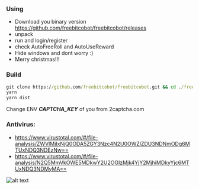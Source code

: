 ### Using
- Download you binary version https://github.com/freebitcobot/freebitcobot/releases
- unpack
- run and login/register
- check AutoFreeRoll and AutoUseReward
- Hide windows and dont worry :)
- Merry christmas!!!

### Build
```cmd
git clone https://github.com/freebitcobot/freebitcobot.git && cd ./freebitcobot
yarn
yarn dist
```

Change ENV ___CAPTCHA_KEY___ of you from 2captcha.com

### Antivirus:
- https://www.virustotal.com/#/file-analysis/ZWVlMjIxNjQ0ODA5ZGY3Nzc4N2U0OWZlZDU3NDNmODg6MTUxNDQ3NDEzNw==
- https://www.virustotal.com/#/file-analysis/N2Q5MmVkOWE5MDkwY2U2OGIzMjk4YjY2MjhiMDkyYjc6MTUxNDQ3NDMyMA==

![alt text](http://joxi.ru/gmvYvnDuxK0xMr.jpg "freebitcobot")